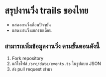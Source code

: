 # สรุปงานวิ่ง trails ของไทย
* แสดงงานวิ่งเดือนปัจจุบัน
* แสดงงานวิ่งแยกรายเดือน


## สามารถเพิ่มข้อมูลงานวิ่ง ตามขั้นตอนดังนี้
1. Fork repository
2. แก้ไขไฟล์ `/src/data/events.ts` ในรูปแบบ JSON
3. ส่ง pull request เข้ามา
